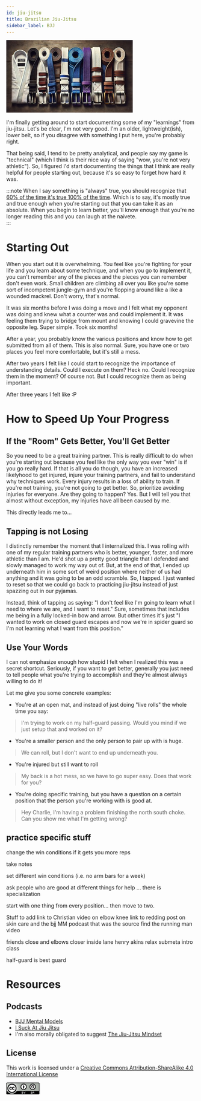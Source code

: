 ```yaml
---
id: jiu-jitsu
title: Brazilian Jiu-Jitsu
sidebar_label: BJJ
---
```


![AI Generated BJJ Belt Genius](../assets/bjj-belt-winner-banner.jpeg)

I'm finally getting around to start documenting some of my "learnings" from jiu-jitsu.  Let's be clear, I'm not very good.  I'm an older, lightweight(ish), lower belt, so if you disagree with something I put here, you're probably right.  

That being said, I tend to be pretty analytical, and people say my game is "technical" (which I think is their nice way of saying "wow, you're not very athletic").  So, I figured I'd start documenting the things that I think are really helpful for people starting out, because it's so easy to forget how hard it was.


:::note 
When I say something is "always" true, you should recognize that [60% of the time it's true 100% of the time](https://www.youtube.com/watch?v=IKiSPUc2Jck&t=80s).  Which is to say, it's mostly true and true enough when you're starting out that you can take it as an absolute.  When you begin to learn better, you'll know enough that you're no longer reading this and you can laugh at the naivete.  
:::

# Starting Out

When you start out it is overwhelming.  You feel like you're fighting for your life and you learn about some technique, and when you go to implement it, you can't remember any of the pieces and the pieces you can remember don't even work.  Small children are climbing all over you like you're some sort of incompetent jungle-gym and you're flopping around like a like a wounded mackrel.  Don't worry, that's normal.

It was six months before I was doing a move and I felt what my opponent was doing and knew what a counter was and could implement it.  It was feeling them trying to bridge from mount and knowing I could gravevine the opposite leg.  Super simple.  Took six months!

After a year, you probably know the various positions and know how to get submitted from all of them.  This is also normal.  Sure, you have one or two places you feel more comfortable, but it's still a mess.

After two years I felt like I could start to recognize the importance of understanding details.  Could I execute on them?  Heck no.  Could I recognize them in the moment?  Of course not.  But I could recognize them as being important.

After three years I felt like <insert something here when I get to the three year mark>  :P  


# How to Speed Up Your Progress

## If the "Room" Gets Better, You'll Get Better

So you need to be a great training partner.  This is really difficult to do when you're starting out because you feel like the only way you ever "win" is if you go really hard.  If that is all you do though, you have an increased likelyhood to get injured, injure your training partners, and fail to understand why techniques work.  Every injury results in a loss of ability to train.  If you're not training, you're not going to get better.  So, prioritize avoiding injuries for everyone.  Are they going to happen?  Yes.  But I will tell you that almost without exception, my injuries have all been caused by me.  

This directly leads me to...

## Tapping is not Losing

I distinctly remember the moment that I internalized this.  I was rolling with one of my regular training partners who is better, younger, faster, and more athletic than I am.  He'd shot up a pretty good triangle that I defended and slowly managed to work my way out of.  But, at the end of that, I ended up underneath him in some sort of weird position where neither of us had anything and it was going to be an odd scramble.  So, I tapped.  I just wanted to reset so that we could go back to practicing jiu-jitsu instead of just spazzing out in our pyjamas.

Instead, think of tapping as saying:  "I don't feel like I'm going to learn what I need to where we are, and I want to reset."  Sure, sometimes that includes me being in a fully locked-in bow and arrow.  But other times it's just "I wanted to work on closed guard escapes and now we're in spider guard so I'm not learning what I want from this position."  

## Use Your Words

I can not emphasize enough how stupid I felt when I realized this was a secret shortcut.  Seriously, if you want to get better, generally you just need to tell people what you're trying to accomplish and they're almost always willing to do it!

Let me give you some concrete examples:

* You're at an open mat, and instead of just doing "live rolls" the whole time you say:

> I'm trying to work on my half-guard passing.  Would you mind if we just setup that and worked on it?

* You're a smaller person and the only person to pair up with is huge.

> We can roll, but I don't want to end up underneath you.

* You're injured but still want to roll

> My back is a hot mess, so we have to go super easy.  Does that work for you?

* You're doing specific training, but you have a question on a certain position that the person you're working with is good at.

> Hey Charlie, I'm having a problem finishing the north south choke.  Can you show me what I'm getting wrong?



## practice specific stuff
change the win conditions if it gets you more reps


take notes

set different win conditions (i.e. no arm bars for a week)

ask people who are good at different things for help ... there is specialization

start with one thing from every position... then move to two.

Stuff to add
link to Christian video on elbow knee
link to redding post on skin care and the bjj MM podcast that was the source
find the running man video

friends close and elbows closer
inside lane
henry akins relax
submeta intro class

half-guard is best guard





# Resources

## Podcasts

* [BJJ Mental Models](https://www.bjjmentalmodels.com/podcast)
* [I Suck At Jiu Jitsu](https://open.spotify.com/show/3xEFgc72GKW5ftojiMYpSOv)
* I'm also morally obligated to suggest [The Jiu-Jitsu Mindset](https://open.spotify.com/show/0TsZ2w9qk5X96rVgwRXfEm)



## License

This work is licensed under a
[Creative Commons Attribution-ShareAlike 4.0 International License](https://creativecommons.org/licenses/by-nc-sa/4.0/)

![License image](../assets/88x31.png)
